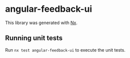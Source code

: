 # angular-feedback-ui

This library was generated with [Nx](https://nx.dev).

## Running unit tests

Run `nx test angular-feedback-ui` to execute the unit tests.
